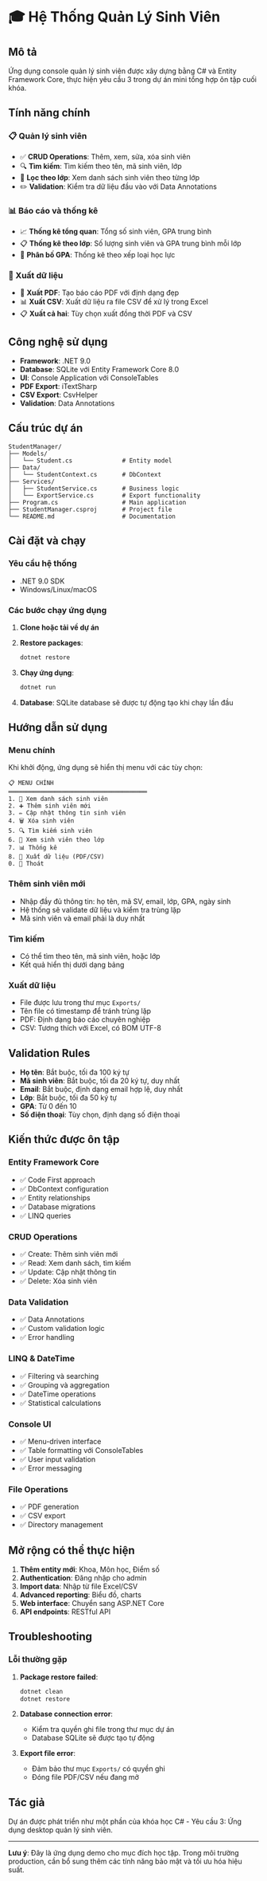 # 🎓 Hệ Thống Quản Lý Sinh Viên

## Mô tả
Ứng dụng console quản lý sinh viên được xây dựng bằng C# và Entity Framework Core, thực hiện yêu cầu 3 trong dự án mini tổng hợp ôn tập cuối khóa.

## Tính năng chính

### 📋 Quản lý sinh viên
- ✅ **CRUD Operations**: Thêm, xem, sửa, xóa sinh viên
- 🔍 **Tìm kiếm**: Tìm kiếm theo tên, mã sinh viên, lớp
- 🏫 **Lọc theo lớp**: Xem danh sách sinh viên theo từng lớp
- ✏️ **Validation**: Kiểm tra dữ liệu đầu vào với Data Annotations

### 📊 Báo cáo và thống kê
- 📈 **Thống kê tổng quan**: Tổng số sinh viên, GPA trung bình
- 📋 **Thống kê theo lớp**: Số lượng sinh viên và GPA trung bình mỗi lớp
- 🎯 **Phân bố GPA**: Thống kê theo xếp loại học lực

### 📄 Xuất dữ liệu
- 📄 **Xuất PDF**: Tạo báo cáo PDF với định dạng đẹp
- 📊 **Xuất CSV**: Xuất dữ liệu ra file CSV để xử lý trong Excel
- 📋 **Xuất cả hai**: Tùy chọn xuất đồng thời PDF và CSV

## Công nghệ sử dụng

- **Framework**: .NET 9.0
- **Database**: SQLite với Entity Framework Core 8.0
- **UI**: Console Application với ConsoleTables
- **PDF Export**: iTextSharp
- **CSV Export**: CsvHelper
- **Validation**: Data Annotations

## Cấu trúc dự án

```
StudentManager/
├── Models/
│   └── Student.cs              # Entity model
├── Data/
│   └── StudentContext.cs       # DbContext
├── Services/
│   ├── StudentService.cs       # Business logic
│   └── ExportService.cs        # Export functionality
├── Program.cs                  # Main application
├── StudentManager.csproj       # Project file
└── README.md                   # Documentation
```

## Cài đặt và chạy

### Yêu cầu hệ thống
- .NET 9.0 SDK
- Windows/Linux/macOS

### Các bước chạy ứng dụng

1. **Clone hoặc tải về dự án**
2. **Restore packages**:
   ```bash
   dotnet restore
   ```

3. **Chạy ứng dụng**:
   ```bash
   dotnet run
   ```

4. **Database**: SQLite database sẽ được tự động tạo khi chạy lần đầu

## Hướng dẫn sử dụng

### Menu chính
Khi khởi động, ứng dụng sẽ hiển thị menu với các tùy chọn:

```
📋 MENU CHÍNH
═══════════════════════════════════════
1. 📖 Xem danh sách sinh viên
2. ➕ Thêm sinh viên mới
3. ✏️ Cập nhật thông tin sinh viên
4. 🗑️ Xóa sinh viên
5. 🔍 Tìm kiếm sinh viên
6. 🏫 Xem sinh viên theo lớp
7. 📊 Thống kê
8. 📄 Xuất dữ liệu (PDF/CSV)
0. 🚪 Thoát
```

### Thêm sinh viên mới
- Nhập đầy đủ thông tin: họ tên, mã SV, email, lớp, GPA, ngày sinh
- Hệ thống sẽ validate dữ liệu và kiểm tra trùng lặp
- Mã sinh viên và email phải là duy nhất

### Tìm kiếm
- Có thể tìm theo tên, mã sinh viên, hoặc lớp
- Kết quả hiển thị dưới dạng bảng

### Xuất dữ liệu
- File được lưu trong thư mục `Exports/`
- Tên file có timestamp để tránh trùng lặp
- PDF: Định dạng báo cáo chuyên nghiệp
- CSV: Tương thích với Excel, có BOM UTF-8

## Validation Rules

- **Họ tên**: Bắt buộc, tối đa 100 ký tự
- **Mã sinh viên**: Bắt buộc, tối đa 20 ký tự, duy nhất
- **Email**: Bắt buộc, định dạng email hợp lệ, duy nhất
- **Lớp**: Bắt buộc, tối đa 50 ký tự
- **GPA**: Từ 0 đến 10
- **Số điện thoại**: Tùy chọn, định dạng số điện thoại

## Kiến thức được ôn tập

### Entity Framework Core
- ✅ Code First approach
- ✅ DbContext configuration
- ✅ Entity relationships
- ✅ Database migrations
- ✅ LINQ queries

### CRUD Operations
- ✅ Create: Thêm sinh viên mới
- ✅ Read: Xem danh sách, tìm kiếm
- ✅ Update: Cập nhật thông tin
- ✅ Delete: Xóa sinh viên

### Data Validation
- ✅ Data Annotations
- ✅ Custom validation logic
- ✅ Error handling

### LINQ & DateTime
- ✅ Filtering và searching
- ✅ Grouping và aggregation
- ✅ DateTime operations
- ✅ Statistical calculations

### Console UI
- ✅ Menu-driven interface
- ✅ Table formatting với ConsoleTables
- ✅ User input validation
- ✅ Error messaging

### File Operations
- ✅ PDF generation
- ✅ CSV export
- ✅ Directory management

## Mở rộng có thể thực hiện

1. **Thêm entity mới**: Khoa, Môn học, Điểm số
2. **Authentication**: Đăng nhập cho admin
3. **Import data**: Nhập từ file Excel/CSV
4. **Advanced reporting**: Biểu đồ, charts
5. **Web interface**: Chuyển sang ASP.NET Core
6. **API endpoints**: RESTful API

## Troubleshooting

### Lỗi thường gặp

1. **Package restore failed**:
   ```bash
   dotnet clean
   dotnet restore
   ```

2. **Database connection error**:
   - Kiểm tra quyền ghi file trong thư mục dự án
   - Database SQLite sẽ được tạo tự động

3. **Export file error**:
   - Đảm bảo thư mục `Exports/` có quyền ghi
   - Đóng file PDF/CSV nếu đang mở

## Tác giả
Dự án được phát triển như một phần của khóa học C# - Yêu cầu 3: Ứng dụng desktop quản lý sinh viên.

---

**Lưu ý**: Đây là ứng dụng demo cho mục đích học tập. Trong môi trường production, cần bổ sung thêm các tính năng bảo mật và tối ưu hóa hiệu suất.